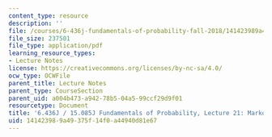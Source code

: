 ```yaml
---
content_type: resource
description: ''
file: /courses/6-436j-fundamentals-of-probability-fall-2018/141423989a49375f14f0a44940d81e67_MIT6_436JF18_lec21.pdf
file_size: 237501
file_type: application/pdf
learning_resource_types:
- Lecture Notes
license: https://creativecommons.org/licenses/by-nc-sa/4.0/
ocw_type: OCWFile
parent_title: Lecture Notes
parent_type: CourseSection
parent_uid: a004b473-a942-78b5-04a5-99ccf29d9f01
resourcetype: Document
title: '6.436J / 15.085J Fundamentals of Probability, Lecture 21: Markov Chains I'
uid: 14142398-9a49-375f-14f0-a44940d81e67
---
```

